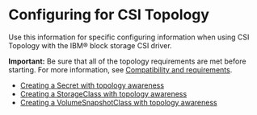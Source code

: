 # Configuring for CSI Topology

Use this information for specific configuring information when using CSI Topology with the IBM® block storage CSI driver.

**Important:** Be sure that all of the topology requirements are met before starting. For more information, see [Compatibility and requirements](../installation/install_compatibility_requirements.md).

- [Creating a Secret with topology awareness](creating_secret_topology_aware.md)
- [Creating a StorageClass with topology awareness](creating_volumestorageclass_topology_aware.md)
- [Creating a VolumeSnapshotClass with topology awareness](creating_volumereplicationclass_topology_aware.md)